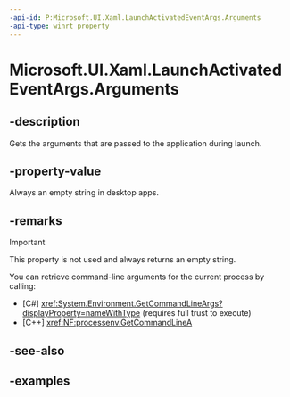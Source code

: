 ```yaml
---
-api-id: P:Microsoft.UI.Xaml.LaunchActivatedEventArgs.Arguments
-api-type: winrt property
---
```


# Microsoft.UI.Xaml.LaunchActivatedEventArgs.Arguments

<!--
public string Arguments { get; }
-->

## -description

Gets the arguments that are passed to the application during launch.

## -property-value

Always an empty string in desktop apps.

## -remarks

> [!IMPORTANT]
> This property is not used and always returns an empty string.

You can retrieve command-line arguments for the current process by calling:

- [C#] <xref:System.Environment.GetCommandLineArgs?displayProperty=nameWithType> (requires full trust to execute)
- [C++] <xref:NF:processenv.GetCommandLineA>

## -see-also

## -examples
